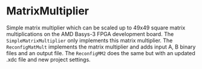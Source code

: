 # MatrixMultiplier
Simple matrix multiplier which can be scaled up to 49x49 square matrix multiplications on the AMD Basys-3 FPGA development board. The ```SimpleMatrixMultiplier```
only implements this matrix multiplier. The ```ReconfigMatMult``` implements the matrix multiplier and adds input A, B binary files and an output file. The ```ReconfigMM2```
does the same but with an updated .xdc file and new project settings.
